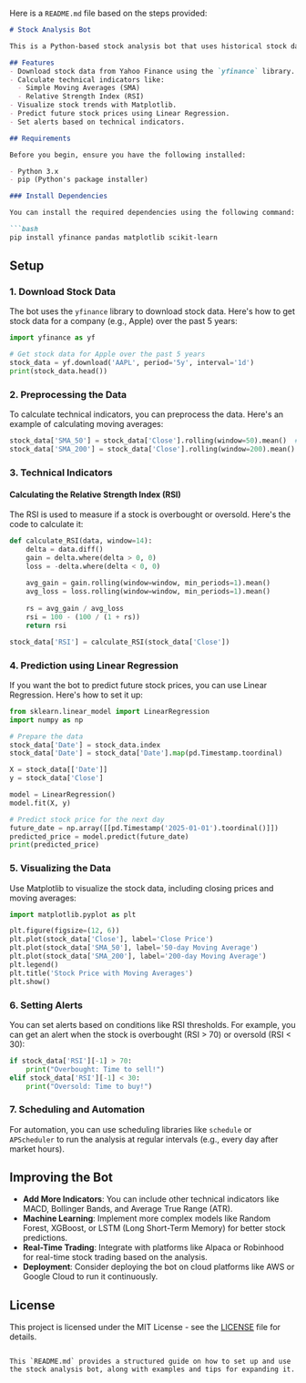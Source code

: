 Here is a `README.md` file based on the steps provided:

```markdown
# Stock Analysis Bot

This is a Python-based stock analysis bot that uses historical stock data to calculate various technical indicators like Moving Averages and RSI (Relative Strength Index). It also supports making stock predictions using machine learning models.

## Features
- Download stock data from Yahoo Finance using the `yfinance` library.
- Calculate technical indicators like:
  - Simple Moving Averages (SMA)
  - Relative Strength Index (RSI)
- Visualize stock trends with Matplotlib.
- Predict future stock prices using Linear Regression.
- Set alerts based on technical indicators.

## Requirements

Before you begin, ensure you have the following installed:

- Python 3.x
- pip (Python's package installer)

### Install Dependencies

You can install the required dependencies using the following command:

```bash
pip install yfinance pandas matplotlib scikit-learn
```

## Setup

### 1. **Download Stock Data**

The bot uses the `yfinance` library to download stock data. Here's how to get stock data for a company (e.g., Apple) over the past 5 years:

```python
import yfinance as yf

# Get stock data for Apple over the past 5 years
stock_data = yf.download('AAPL', period='5y', interval='1d')
print(stock_data.head())
```

### 2. **Preprocessing the Data**

To calculate technical indicators, you can preprocess the data. Here's an example of calculating moving averages:

```python
stock_data['SMA_50'] = stock_data['Close'].rolling(window=50).mean()  # 50-day simple moving average
stock_data['SMA_200'] = stock_data['Close'].rolling(window=200).mean()  # 200-day simple moving average
```

### 3. **Technical Indicators**

#### Calculating the Relative Strength Index (RSI)

The RSI is used to measure if a stock is overbought or oversold. Here's the code to calculate it:

```python
def calculate_RSI(data, window=14):
    delta = data.diff()
    gain = delta.where(delta > 0, 0)
    loss = -delta.where(delta < 0, 0)
    
    avg_gain = gain.rolling(window=window, min_periods=1).mean()
    avg_loss = loss.rolling(window=window, min_periods=1).mean()
    
    rs = avg_gain / avg_loss
    rsi = 100 - (100 / (1 + rs))
    return rsi

stock_data['RSI'] = calculate_RSI(stock_data['Close'])
```

### 4. **Prediction using Linear Regression**

If you want the bot to predict future stock prices, you can use Linear Regression. Here's how to set it up:

```python
from sklearn.linear_model import LinearRegression
import numpy as np

# Prepare the data
stock_data['Date'] = stock_data.index
stock_data['Date'] = stock_data['Date'].map(pd.Timestamp.toordinal)

X = stock_data[['Date']]
y = stock_data['Close']

model = LinearRegression()
model.fit(X, y)

# Predict stock price for the next day
future_date = np.array([[pd.Timestamp('2025-01-01').toordinal()]])
predicted_price = model.predict(future_date)
print(predicted_price)
```

### 5. **Visualizing the Data**

Use Matplotlib to visualize the stock data, including closing prices and moving averages:

```python
import matplotlib.pyplot as plt

plt.figure(figsize=(12, 6))
plt.plot(stock_data['Close'], label='Close Price')
plt.plot(stock_data['SMA_50'], label='50-day Moving Average')
plt.plot(stock_data['SMA_200'], label='200-day Moving Average')
plt.legend()
plt.title('Stock Price with Moving Averages')
plt.show()
```

### 6. **Setting Alerts**

You can set alerts based on conditions like RSI thresholds. For example, you can get an alert when the stock is overbought (RSI > 70) or oversold (RSI < 30):

```python
if stock_data['RSI'][-1] > 70:
    print("Overbought: Time to sell!")
elif stock_data['RSI'][-1] < 30:
    print("Oversold: Time to buy!")
```

### 7. **Scheduling and Automation**

For automation, you can use scheduling libraries like `schedule` or `APScheduler` to run the analysis at regular intervals (e.g., every day after market hours).

## Improving the Bot

- **Add More Indicators**: You can include other technical indicators like MACD, Bollinger Bands, and Average True Range (ATR).
- **Machine Learning**: Implement more complex models like Random Forest, XGBoost, or LSTM (Long Short-Term Memory) for better stock predictions.
- **Real-Time Trading**: Integrate with platforms like Alpaca or Robinhood for real-time stock trading based on the analysis.
- **Deployment**: Consider deploying the bot on cloud platforms like AWS or Google Cloud to run it continuously.

## License

This project is licensed under the MIT License - see the [LICENSE](LICENSE) file for details.
```

This `README.md` provides a structured guide on how to set up and use the stock analysis bot, along with examples and tips for expanding it.
